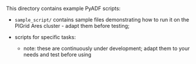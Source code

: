 This directory contains example PyADF scripts:

* `sample_script/` contains sample files demonstrating how to run it on the PlGrid Ares cluster - adapt them before testing;

* scripts for specific tasks:
  * note: these are continuously under development; adapt them to your needs and test before using

